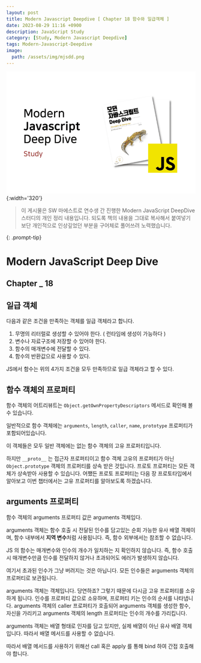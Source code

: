 ```yaml
---
layout: post
title: Modern Javascript Deepdive [ Chapter 18 함수와 일급객체 ]
date: 2023-08-29 11:16 +0900
description: JavaScript Study
category: [Study, Modern Javascript Deepdive]
tags: Modern-Javascript-Deepdive
image:
  path: /assets/img/mjsdd.png
---
```


![DesktopView](/assets/img/mjsdd.png){:width='320'}

> 이 게시물은 SW 마에스트로 연수생 간 진행한 Modern JavaScript DeepDive 스터디의 개인 정리 내용입니다.
> 되도록 책의 내용을 그대로 복사해서 붙여넣기보단 개인적으로 인상깊었던 부분을 구어체로 풀어쓰려 노력했습니다.

{: .prompt-tip}

# Modern JavaScript Deep Dive

## Chapter _ 18

## 일급 객체

다음과 같은 조건을 만족하는 객체를 일급 객체라고 합니다.

1. 무명의 리터럴로 생성할 수 있어야 한다. ( 런타임에 생성이 가능하다 )
2. 변수나 자료구조에 저장할 수 있어야 한다.
3. 함수의 매개변수에 전달할 수 있다.
4. 함수의 반환값으로 사용할 수 있다.

JS에서 함수는 위의 4가지 조건을 모두 만족하므로 일급 객체라고 할 수 있다.

## 함수 객체의 프로퍼티

함수 객체의 어트리뷰트는 `Object.getOwnPropertyDescriptors` 메서드로 확인해 볼 수 있습니다.

일반적으로 함수 객체에는 `arguments`, `length`, `caller`, `name`, `prototype` 프로퍼티가 포함되어있습니다.

이 객체들은 모두 일반 객체에는 없는 함수 객체의 고유 프로퍼티입니다.

하지만 `__proto__` 는 접근자 프로퍼티이고 함수 객체 고유의 프로퍼티가 아닌 `Object.prototype` 객체의 프로퍼티를 상속 받은 것입니다. 프로토 프로퍼티는 모든 객체가 상속받아 사용할 수 있습니다. 어쨌든 프로토 프로퍼티는 다음 장 프로토타입에서 알아보고 이번 챕터에서는 고유 프로퍼티를 알아보도록 하겠습니다.

## arguments 프로퍼티

함수 객체의 arguments 프로퍼티 값은 arguments 객체입다. 

arguments 객체는 함수 호출 시 전달된 인수를 담고있는 순회 가능한 유사 배열 객체이며, 함수 내부에서 **지역 변수**처럼 사용됩니다. 즉, 함수 외부에서는 참조할 수 없습니다. 

JS 의 함수는 매개변수와 인수의 개수가 일치하는 지 확인하지 않습니다. 즉, 함수 호출 시 매개변수만큼 인수를 전달하지 않거나 초과되어도 에러가 발생하지 않습니다.

여기서 초과된 인수가 그냥 버려지는 것은 아닙니다. 모든 인수들은 arguments 객체의 프로퍼티로 보관됩니다.

arguments 객체는 객체입니다. 당연하죠?
그렇기 때문에 다시금 고유 프로퍼티를 소유하게 됩니다. 인수를 프로퍼티 값으로 소유하며, 프로퍼티 키는 인수의 순서를 나타냅니다. arguments 객체의 caller 프로퍼티가 호출되어 arguments 객체를 생성한 함수, 자신을 가리키고 arguments 객체의 length 프로퍼티는 인수의 개수를 가리킵니다.

arguments 객체는 배열 형태로 인자를 담고 있지만, 실제 배열이 아닌 유사 배열 객체입니다. 따라서 배열 메서드를 사용할 수 없습니다.

따라서 배열 메서드를 사용하기 위해선 call 혹은 apply 를 통해 bind 하여 간접 호출해야 합니다.